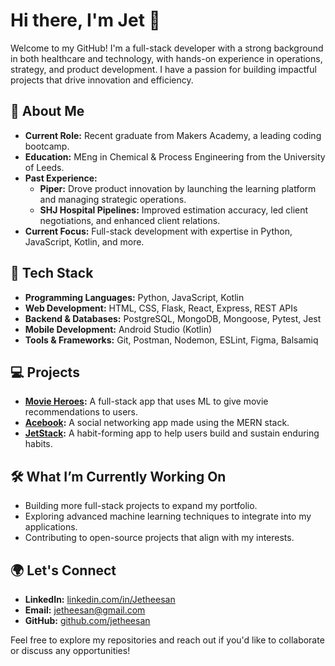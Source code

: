 
# Hi there, I'm Jet 👋

Welcome to my GitHub! I'm a full-stack developer with a strong background in both healthcare and technology, with hands-on experience in operations, strategy, and product development. I have a passion for building impactful projects that drive innovation and efficiency.

## 🌟 About Me
- **Current Role:** Recent graduate from Makers Academy, a leading coding bootcamp.
- **Education:** MEng in Chemical & Process Engineering from the University of Leeds.
- **Past Experience:**
  - **Piper:** Drove product innovation by launching the learning platform and managing strategic operations.
  - **SHJ Hospital Pipelines:** Improved estimation accuracy, led client negotiations, and enhanced client relations.
- **Current Focus:** Full-stack development with expertise in Python, JavaScript, Kotlin, and more.

## 🔧 Tech Stack
- **Programming Languages:** Python, JavaScript, Kotlin
- **Web Development:** HTML, CSS, Flask, React, Express, REST APIs
- **Backend & Databases:** PostgreSQL, MongoDB, Mongoose, Pytest, Jest
- **Mobile Development:** Android Studio (Kotlin)
- **Tools & Frameworks:** Git, Postman, Nodemon, ESLint, Figma, Balsamiq

## 💻 Projects
- **[Movie Heroes](https://github.com/jetheesan/MovieHeroes):** A full-stack app that uses ML to give movie recommendations to users.
- **[Acebook](https://github.com/josecfl/acebook-Watermelon):** A social networking app made using the MERN stack.
- **[JetStack](https://github.com/jetheesan/JetStack):** A habit-forming app to help users build and sustain enduring habits.

## 🛠️ What I’m Currently Working On
- Building more full-stack projects to expand my portfolio.
- Exploring advanced machine learning techniques to integrate into my applications.
- Contributing to open-source projects that align with my interests.

## 🌍 Let's Connect
- **LinkedIn:** [linkedin.com/in/Jetheesan](https://www.linkedin.com/in/Jetheesan)
- **Email:** jetheesan@gmail.com
- **GitHub:** [github.com/jetheesan](https://github.com/jetheesan)

Feel free to explore my repositories and reach out if you'd like to collaborate or discuss any opportunities!
